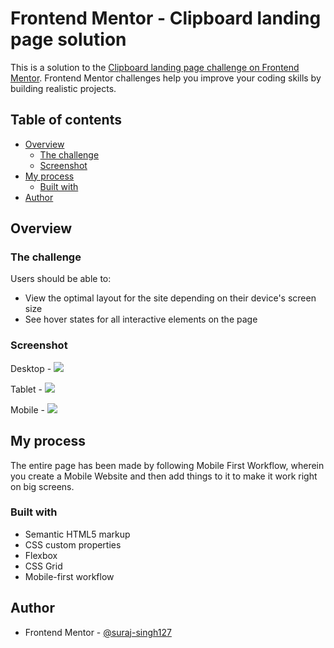 # Frontend Mentor - Clipboard landing page solution

This is a solution to the [Clipboard landing page challenge on Frontend Mentor](https://www.frontendmentor.io/challenges/clipboard-landing-page-5cc9bccd6c4c91111378ecb9). Frontend Mentor challenges help you improve your coding skills by building realistic projects. 

## Table of contents

- [Overview](#overview)
  - [The challenge](#the-challenge)
  - [Screenshot](#screenshot)
- [My process](#my-process)
  - [Built with](#built-with)
- [Author](#author)

## Overview

### The challenge

Users should be able to:

- View the optimal layout for the site depending on their device's screen size
- See hover states for all interactive elements on the page

### Screenshot

Desktop - 
![](./screenshotDesktop.png)

Tablet - 
![](./screenshotTablet.png)

Mobile - 
![](./screenshotPhone.png)

## My process
The entire page has been made by following Mobile First Workflow, wherein you create a Mobile Website and then 
add things to it to make it work right on big screens.

### Built with

- Semantic HTML5 markup
- CSS custom properties
- Flexbox
- CSS Grid
- Mobile-first workflow

## Author

- Frontend Mentor - [@suraj-singh127](https://www.frontendmentor.io/profile/suraj-singh127)
